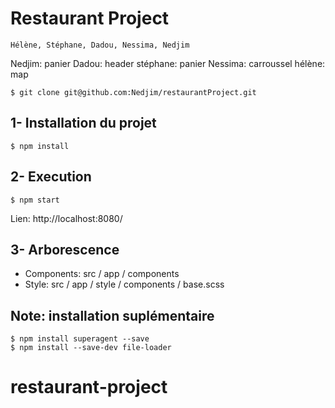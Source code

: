 # Restaurant Project

    Hélène, Stéphane, Dadou, Nessima, Nedjim

Nedjim: panier
Dadou: header
stéphane: panier
Nessima: carroussel
hélène: map
```
$ git clone git@github.com:Nedjim/restaurantProject.git
```

## 1- Installation du projet

```
$ npm install
```

## 2- Execution
```
$ npm start
```
Lien: http://localhost:8080/

## 3- Arborescence
- Components: src / app / components
- Style: src / app / style / components / base.scss

## Note: installation suplémentaire
```
$ npm install superagent --save
$ npm install --save-dev file-loader
```
# restaurant-project
